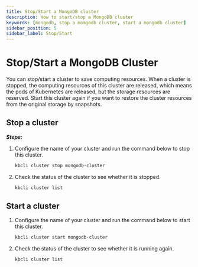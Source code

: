```yaml
---
title: Stop/Start a MongoDB cluster
description: How to start/stop a MongoDB cluster
keywords: [mongodb, stop a momgodb cluster, start a mongodb cluster]
sidebar_position: 5
sidebar_label: Stop/Start
---
```


# Stop/Start a MongoDB Cluster

You can stop/start a cluster to save computing resources. When a cluster is stopped, the computing resources of this cluster are released, which means the pods of Kubernetes are released, but the storage resources are reserved. Start this cluster again if you want to restore the cluster resources from the original storage by snapshots.

## Stop a cluster

***Steps:***

1. Configure the name of your cluster and run the command below to stop this cluster.

    ```bash
    kbcli cluster stop mongodb-cluster
    ```

2. Check the status of the cluster to see whether it is stopped.

    ```bash
    kbcli cluster list
    ```

## Start a cluster
  
1. Configure the name of your cluster and run the command below to start this cluster.

   ```bash
   kbcli cluster start mongodb-cluster
   ```

2. Check the status of the cluster to see whether it is running again.

    ```bash
    kbcli cluster list
    ```
